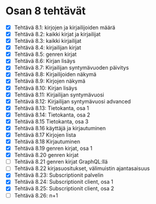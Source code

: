 # Osan 8 tehtävät

* [x] Tehtävä 8.1: kirjojen ja kirjailijoiden määrä
* [x] Tehtävä 8.2: kaikki kirjat ja kirjailijat
* [x] Tehtävä 8.3: kaikki kirjailijat
* [x] Tehtävä 8.4: kirjailijan kirjat
* [x] Tehtävä 8.5: genren kirjat
* [x] Tehtävä 8.6: Kirjan lisäys
* [x] Tehtävä 8.7: Kirjailijan syntymävuoden päivitys
* [x] Tehtävä 8.8: Kirjailijoiden näkymä
* [x] Tehtävä 8.9: Kirjojen näkymä
* [x] Tehtävä 8.10: Kirjan lisäys
* [x] Tehtävä 8.11: Kirjailijan syntymävuosi
* [x] Tehtävä 8.12: Kirjailijan syntymävuosi advanced
* [x] Tehtävä 8.13: Tietokanta, osa 1
* [x] Tehtävä 8.14: Tietokanta, osa 2
* [x] Tehtävä 8.15 Tietokanta, osa 3
* [x] Tehtävä 8.16 käyttäjä ja kirjautuminen
* [x] Tehtävä 8.17 Kirjojen lista
* [x] Tehtävä 8.18 Kirjautuminen
* [x] Tehtävä 8.19 genren kirjat, osa 1
* [x] Tehtävä 8.20 genren kirjat
* [ ] Tehtävä 8.21 genren kirjat GraphQL:llä
* [ ] Tehtävä 8.22 kirjasuositukset, välimuistin ajantasaisuus
* [x] Tehtävä 8.23: Subscriptionit palvelin
* [x] Tehtävä 8.24: Subscriptionit client, osa 1
* [x] Tehtävä 8.25: Subscriptionit client, osa 2
* [ ] Tehtävä 8.26: n+1
